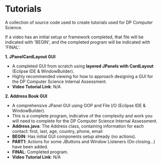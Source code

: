 # Tutorials

A collection of source code used to create tutorials used for DP Computer Science.

If a video has an initial setup or framework completed, that file will be indicated with 'BEGIN', and the completed program will be indicated with 'FINAL'.

**1. JPanelCardLayout GUI**
- A completed GUI from scratch using **layered JPanels with CardLayout** (Eclipse IDE & WindowBuilder).
- Highly recommended viewing for how to approach designing a GUI for the DP Computer Science Internal Assessment.
- **Video Tutorial Link**: N/A

**2. Address Book GUI**
- A comprehensive JPanel GUI using OOP and File I/O (Eclipse IDE & WindowBuilder).
- This is a complete program, indicative of the complexity and work you will need to complete for the DP Computer Science Internal Assessment.
- **Address.java**: The Address class, containing information for each contact: first, last, age, country, phone, email
- **BEGIN**: Has initial GUI components setup already (no actions).
- **PART1**: Actions for some JButtons and Window Listeners (On closing...) have been added.
- **FINAL**: Completed program.
- **Video Tutorial Link**: N/A